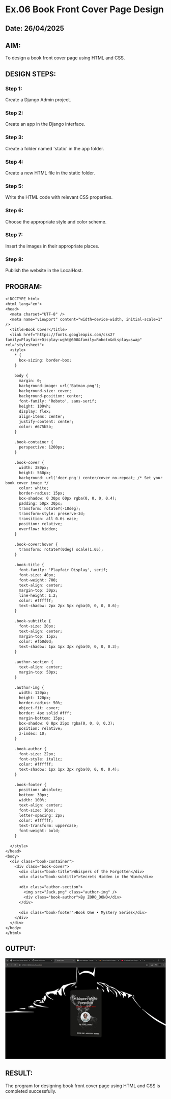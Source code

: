 # Ex.06 Book Front Cover Page Design
## Date: 26/04/2025

## AIM:
To design a book front cover page using HTML and CSS.

## DESIGN STEPS:

### Step 1:
Create a Django Admin project.

### Step 2:
Create an app in the Django interface.

### Step 3:
Create a folder named 'static' in the app folder.

### Step 4:
Create a new HTML file in the static folder.

### Step 5:
Write the HTML code with relevant CSS properties.

### Step 6:
Choose the appropriate style and color scheme.

### Step 7:
Insert the images in their appropriate places.

### Step 8:
Publish the website in the LocalHost.

## PROGRAM:

```
<!DOCTYPE html>
<html lang="en">
<head>
  <meta charset="UTF-8" />
  <meta name="viewport" content="width=device-width, initial-scale=1" />
  <title>Book Cover</title>
  <link href="https://fonts.googleapis.com/css2?family=Playfair+Display:wght@600&family=Roboto&display=swap" rel="stylesheet">
  <style>
    * {
      box-sizing: border-box;
    }

    body {
      margin: 0;
      background-image: url('Batman.png');
      background-size: cover;
      background-position: center;
      font-family: 'Roboto', sans-serif;
      height: 100vh;
      display: flex;
      align-items: center;
      justify-content: center;
      color: #675b5b;
    }

    .book-container {
      perspective: 1200px;
    }

    .book-cover {
      width: 380px;
      height: 560px;
      background: url('deer.png') center/cover no-repeat; /* Set your book cover image */
      color: white;
      border-radius: 15px;
      box-shadow: 0 30px 60px rgba(0, 0, 0, 0.4);
      padding: 50px 30px;
      transform: rotateY(-10deg);
      transform-style: preserve-3d;
      transition: all 0.6s ease;
      position: relative;
      overflow: hidden;
    }

    .book-cover:hover {
      transform: rotateY(0deg) scale(1.05);
    }

    .book-title {
      font-family: 'Playfair Display', serif;
      font-size: 40px;
      font-weight: 700;
      text-align: center;
      margin-top: 30px;
      line-height: 1.2;
      color: #ffffff;
      text-shadow: 2px 2px 5px rgba(0, 0, 0, 0.6);
    }

    .book-subtitle {
      font-size: 20px;
      text-align: center;
      margin-top: 15px;
      color: #fb0d0d;
      text-shadow: 1px 1px 3px rgba(0, 0, 0, 0.3);
    }

    .author-section {
      text-align: center;
      margin-top: 50px;
    }

    .author-img {
      width: 120px;
      height: 120px;
      border-radius: 50%;
      object-fit: cover;
      border: 4px solid #fff;
      margin-bottom: 15px;
      box-shadow: 0 8px 25px rgba(0, 0, 0, 0.3);
      position: relative;
      z-index: 10;
    }

    .book-author {
      font-size: 22px;
      font-style: italic;
      color: #ffffff;
      text-shadow: 1px 1px 3px rgba(0, 0, 0, 0.4);
    }

    .book-footer {
      position: absolute;
      bottom: 30px;
      width: 100%;
      text-align: center;
      font-size: 16px;
      letter-spacing: 2px;
      color: #ffffff;
      text-transform: uppercase;
      font-weight: bold;
    }

  </style>
</head>
<body>
  <div class="book-container">
    <div class="book-cover">
      <div class="book-title">Whispers of the Forgotten</div>
      <div class="book-subtitle">Secrets Hidden in the Wind</div>

      <div class="author-section">
        <img src="Jack.png" class="author-img" />
        <div class="book-author">By ZORO_DONO</div>
      </div>

      <div class="book-footer">Book One • Mystery Series</div>
    </div>
  </div>
</body>
</html>
```

## OUTPUT:

![alt text](<Screenshot (48).png>)

## RESULT:
The program for designing book front cover page using HTML and CSS is completed successfully.
